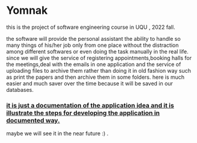 # Yomnak
this is the project of software engineering course in UQU , 2022 fall.

the software will provide the personal assistant the ability to handle so many things of his/her job only from one place without the distraction among different softwares or even doing the task manually in the real life. 
since we will give the service of registering appointments,booking halls for the meetings,deal with the emails in one application and the service of uploading files to archive them rather than doing it in old fashion way such as print the papers and then archive them in some folders. here is much easier and much saver over the time because it will be saved in our databases.

### <ins> it is just a documentation of the application idea and it is illustrate the steps for developing the application in documented way.
maybe we will see it in the near future :) .

